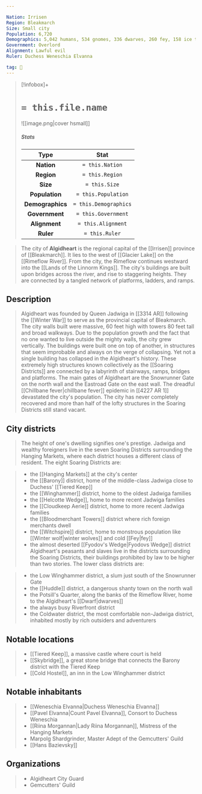 ```yaml
---

Nation: Irrisen
Region: Bleakmarch
Size: Small city
Population: 6,720
Demographics: 5,042 humans, 534 gnomes, 336 dwarves, 260 fey, 158 ice trolls, 112 winter wolves, 278 others
Government: Overlord
Alignment: Lawful evil
Ruler: Duchess Weneschia Elvanna

tag: 🌃
---
```


> [!infobox]+
> #  `= this.file.name`
> ![[image.png|cover hsmall]]
> ##### Stats
> Type | Stat |
> :---:|:---:|
> **Nation** | `= this.Nation` |
> **Region** | `= this.Region` |
> **Size** | `= this.Size` |
> **Population** | `= this.Population` |
> **Demographics** | `= this.Demographics` |
> **Government** | `= this.Government` |
> **Alignment** | `= this.Alignment` |
> **Ruler** | `= this.Ruler` |



> The city of **Algidheart** is the regional capital of the [[Irrisen]] province of [[Bleakmarch]]. It lies to the west of [[Glacier Lake]] on the [[Rimeflow River]]. From the city, the Rimeflow continues westward into the [[Lands of the Linnorm Kings]]. The city's buildings are built upon bridges across the river, and rise to staggering heights. They are connected by a tangled network of platforms, ladders, and ramps.



## Description

> Algidheart was founded by Queen Jadwiga in [[3314 AR]] following the [[Winter War]] to serve as the provincial capital of Bleakmarch. The city walls built were massive, 60 feet high with towers 80 feet tall and broad walkways. Due to the population growth and the fact that no one wanted to live outside the mighty walls, the city grew vertically. The buildings were built one on top of another, in structures that seem improbable and always on the verge of collapsing. Yet not a single building has collapsed in the Algidheart's history. These extremely high structures known collectively as the [[Soaring Districts]] are connected by a labyrinth of stairways, ramps, bridges and platforms.
> The main gates of Algidheart are the Snowrunner Gate on the north wall and the Eastroad Gate on the east wall.
> The dreadful [[Chillbane fever|chillbane fever]] epidemic in [[4227 AR 1]] devastated the city's population. The city has never completely recovered and more than half of the lofty structures in the Soaring Districts still stand vacant.


## City districts

> The height of one's dwelling signifies one's prestige. Jadwiga and wealthy foreigners live in the seven Soaring Districts surrounding the Hanging Markets, where each district houses a different class of resident. The eight Soaring Districts are:

> - the [[Hanging Markets]] at the city's center
> - the [[Barony]] district, home of the middle-class Jadwiga close to Duchess' [[Tiered Keep]]
> - the [[Winghammer]] district, home to the oldest Jadwiga families
> - the [[Helcotte Wedge]], home to more recent Jadwiga families
> - the [[Cloudkeep Aerie]] district, home to more recent Jadwiga families
> - the [[Bloodmerchant Towers]] district where rich foreign merchants dwell
> - the [[Witchspire]] district, home to monstrous population like [[Winter wolf|winter wolves]] and cold [[Fey|fey]]
> - the almost deserted [[Fyodov's Wedge|Fyodovs Wedge]] district
> Algidheart's peasants and slaves live in the districts surrounding the Soaring Districts, their buildings prohibited by law to be higher than two stories. The lower class districts are:

> - the Low Winghammer district, a slum just south of the Snowrunner Gate
> - the [[Huddle]] district, a dangerous shanty town on the north wall
> - the Potsill's Quarter, along the banks of the Rimeflow River, home to the Algidheart's [[Dwarf|dwarves]]
> - the always busy Riverfront district
> - the Coldwater district, the most comfortable non-Jadwiga district, inhabited mostly by rich outsiders and adventurers

## Notable locations

> - [[Tiered Keep]], a massive castle where court is held
> - [[Skybridge]], a great stone bridge that connects the Barony district with the Tiered Keep
> - [[Cold Hostel]], an inn in the Low Winghammer district

## Notable inhabitants

> - [[Weneschia Elvanna|Duchess Weneschia Elvanna]]
> - [[Pavel Elvanna|Count Pavel Elvanna]], Consort to Duchess Weneschia
> - [[Riina Morgannan|Lady Riina Morgannan]], Mistress of the Hanging Markets
> - Marpolg Shardgrinder, Master Adept of the Gemcutters' Guild
> - [[Hans Bazievsky]]

## Organizations

> - Algidheart City Guard
> - Gemcutters' Guild








